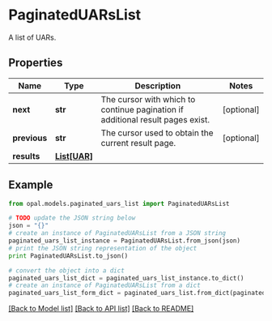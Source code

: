 # PaginatedUARsList

A list of UARs.

## Properties

Name | Type | Description | Notes
------------ | ------------- | ------------- | -------------
**next** | **str** | The cursor with which to continue pagination if additional result pages exist. | [optional] 
**previous** | **str** | The cursor used to obtain the current result page. | [optional] 
**results** | [**List[UAR]**](UAR.md) |  | 

## Example

```python
from opal.models.paginated_uars_list import PaginatedUARsList

# TODO update the JSON string below
json = "{}"
# create an instance of PaginatedUARsList from a JSON string
paginated_uars_list_instance = PaginatedUARsList.from_json(json)
# print the JSON string representation of the object
print PaginatedUARsList.to_json()

# convert the object into a dict
paginated_uars_list_dict = paginated_uars_list_instance.to_dict()
# create an instance of PaginatedUARsList from a dict
paginated_uars_list_form_dict = paginated_uars_list.from_dict(paginated_uars_list_dict)
```
[[Back to Model list]](../README.md#documentation-for-models) [[Back to API list]](../README.md#documentation-for-api-endpoints) [[Back to README]](../README.md)


